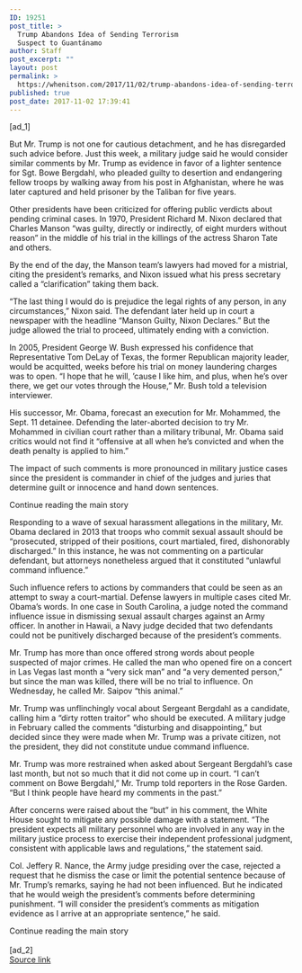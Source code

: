 ```yaml
---
ID: 19251
post_title: >
  Trump Abandons Idea of Sending Terrorism
  Suspect to Guantánamo
author: Staff
post_excerpt: ""
layout: post
permalink: >
  https://whenitson.com/2017/11/02/trump-abandons-idea-of-sending-terrorism-suspect-to-guantanamo/
published: true
post_date: 2017-11-02 17:39:41
---
```

 [ad_1]
<br><div>
        <p class="story-body-text story-content" data-para-count="430" data-total-count="2629" id="story-continues-3">But Mr. Trump is not one for cautious detachment, and he has disregarded such advice before. Just this week, a military judge said he would consider similar comments by Mr. Trump as evidence in favor of a lighter sentence for Sgt. Bowe Bergdahl, who pleaded guilty to desertion and endangering fellow troops by walking away from his post in Afghanistan, where he was later captured and held prisoner by the Taliban for five years.</p><p class="story-body-text story-content" data-para-count="317" data-total-count="2946">Other presidents have been criticized for offering public verdicts about pending criminal cases. In 1970, President Richard M. Nixon declared that Charles Manson “was guilty, directly or indirectly, of eight murders without reason” in the middle of his trial in the killings of the actress Sharon Tate and others.</p><p class="story-body-text story-content" data-para-count="199" data-total-count="3145">By the end of the day, the Manson team’s lawyers had moved for a mistrial, citing the president’s remarks, and Nixon issued what his press secretary called a “clarification” taking them back.</p><p class="story-body-text story-content" data-para-count="295" data-total-count="3440">“The last thing I would do is prejudice the legal rights of any person, in any circumstances,” Nixon said. The defendant later held up in court a newspaper with the headline “Manson Guilty, Nixon Declares.” But the judge allowed the trial to proceed, ultimately ending with a conviction.</p><p class="story-body-text story-content" data-para-count="379" data-total-count="3819">In 2005, President George W. Bush expressed his confidence that Representative Tom DeLay of Texas, the former Republican majority leader, would be acquitted, weeks before his trial on money laundering charges was to open. “I hope that he will, ’cause I like him, and plus, when he’s over there, we get our votes through the House,” Mr. Bush told a television interviewer.</p>

<p class="story-body-text story-content" data-para-count="328" data-total-count="4147">His successor, Mr. Obama, forecast an execution for Mr. Mohammed, the Sept. 11 detainee. Defending the later-aborted decision to try Mr. Mohammed in civilian court rather than a military tribunal, Mr. Obama said critics would not find it “offensive at all when he’s convicted and when the death penalty is applied to him.”</p><p class="story-body-text story-content" data-para-count="198" data-total-count="4345">The impact of such comments is more pronounced in military justice cases since the president is commander in chief of the judges and juries that determine guilt or innocence and hand down sentences.</p><div id="story-ad-2" class="story-ad ad ad-placeholder nocontent robots-nocontent ">
    
Continue reading the main story
</div>
<p class="story-body-text story-content" data-para-count="395" data-total-count="4740" id="story-continues-4">Responding to a wave of sexual harassment allegations in the military, Mr. Obama declared in 2013 that troops who commit sexual assault should be “prosecuted, stripped of their positions, court martialed, fired, dishonorably discharged.” In this instance, he was not commenting on a particular defendant, but attorneys nonetheless argued that it constituted “unlawful command influence.”</p><p class="story-body-text story-content" data-para-count="437" data-total-count="5177">Such influence refers to actions by commanders that could be seen as an attempt to sway a court-martial. Defense lawyers in multiple cases cited Mr. Obama’s words. In one case in South Carolina, a judge noted the command influence issue in dismissing sexual assault charges against an Army officer. In another in Hawaii, a Navy judge decided that two defendants could not be punitively discharged because of the president’s comments.</p><p class="story-body-text story-content" data-para-count="337" data-total-count="5514">Mr. Trump has more than once offered strong words about people suspected of major crimes. He called the man who opened fire on a concert in Las Vegas last month a “very sick man” and “a very demented person,” but since the man was killed, there will be no trial to influence. On Wednesday, he called Mr. Saipov “this animal.”</p><p class="story-body-text story-content" data-para-count="362" data-total-count="5876">Mr. Trump was unflinchingly vocal about Sergeant Bergdahl as a candidate, calling him a “dirty rotten traitor” who should be executed. A military judge in February called the comments “disturbing and disappointing,” but decided since they were made when Mr. Trump was a private citizen, not the president, they did not constitute undue command influence.</p><p class="story-body-text story-content" data-para-count="283" data-total-count="6159">Mr. Trump was more restrained when asked about Sergeant Bergdahl’s case last month, but not so much that it did not come up in court. “I can’t comment on Bowe Bergdahl,” Mr. Trump told reporters in the Rose Garden. “But I think people have heard my comments in the past.”</p>
<p class="story-body-text story-content" data-para-count="368" data-total-count="6527">After concerns were raised about the “but” in his comment, the White House sought to mitigate any possible damage with a statement. “The president expects all military personnel who are involved in any way in the military justice process to exercise their independent professional judgment, consistent with applicable laws and regulations,” the statement said.</p><p class="story-body-text story-content" data-para-count="423" data-total-count="6950">Col. Jeffery R. Nance, the Army judge presiding over the case, rejected a request that he dismiss the case or limit the potential sentence because of Mr. Trump’s remarks, saying he had not been influenced. But he indicated that he would weigh the president’s comments before determining punishment. “I will consider the president’s comments as mitigation evidence as I arrive at an appropriate sentence,” he said.</p>Continue reading the main story
    </div>
<br>[ad_2]
<br><a href="https://www.nytimes.com/2017/11/02/us/politics/trump-new-york-terror-attack.html?partner=rss&#038;emc=rss">Source link </a>